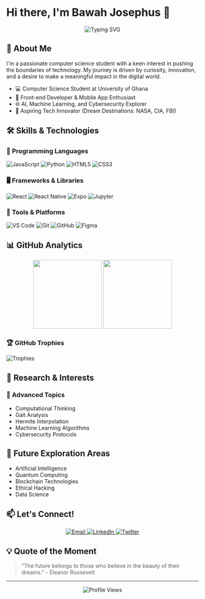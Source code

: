 # Hi there, I'm Bawah Josephus 👋 

<div align="center">
  <img src="https://readme-typing-svg.demolab.com?font=Fira+Code&pause=1000&color=00A8F3&center=true&vCenter=true&width=600&lines=Computer+Science+Student+%F0%9F%92%BB;Front-end+Developer+%F0%9F%8E%A8;AI+%26+Cybersecurity+Enthusiast+%F0%9F%94%92" alt="Typing SVG" />
</div>

## 🌟 About Me

I'm a passionate computer science student with a keen interest in pushing the boundaries of technology. My journey is driven by curiosity, innovation, and a desire to make a meaningful impact in the digital world.

- 💻 Computer Science Student at University of Ghana
- 🚀 Front-end Developer & Mobile App Enthusiast
- 🌐 AI, Machine Learning, and Cybersecurity Explorer
- 🎯 Aspiring Tech Innovator (Dream Destinations: NASA, CIA, FBI)

## 🛠️ Skills & Technologies

### 📜 Programming Languages
![JavaScript](https://img.shields.io/badge/-JavaScript-F7DF1E?style=for-the-badge&logo=JavaScript&logoColor=black)
![Python](https://img.shields.io/badge/-Python-3776AB?style=for-the-badge&logo=Python&logoColor=white)
![HTML5](https://img.shields.io/badge/-HTML5-E34F26?style=for-the-badge&logo=html5&logoColor=white)
![CSS3](https://img.shields.io/badge/-CSS3-1572B6?style=for-the-badge&logo=css3&logoColor=white)

### 🖥️ Frameworks & Libraries
![React](https://img.shields.io/badge/-React-61DAFB?style=for-the-badge&logo=react&logoColor=black)
![React Native](https://img.shields.io/badge/-React%20Native-61DAFB?style=for-the-badge&logo=react&logoColor=black)
![Expo](https://img.shields.io/badge/-Expo-000020?style=for-the-badge&logo=expo&logoColor=white)
![Jupyter](https://img.shields.io/badge/-Jupyter-F37626?style=for-the-badge&logo=jupyter&logoColor=white)

### 🔧 Tools & Platforms
![VS Code](https://img.shields.io/badge/-VS%20Code-007ACC?style=for-the-badge&logo=visual-studio-code&logoColor=white)
![Git](https://img.shields.io/badge/-Git-F05032?style=for-the-badge&logo=git&logoColor=white)
![GitHub](https://img.shields.io/badge/-GitHub-181717?style=for-the-badge&logo=github&logoColor=white)
![Figma](https://img.shields.io/badge/-Figma-F24E1E?style=for-the-badge&logo=figma&logoColor=white)

## 📊 GitHub Analytics

<div align="center">
  <img height="180em" src="https://github-readme-stats.vercel.app/api?username=Josephus67&show_icons=true&theme=radical&include_all_commits=true&count_private=true"/>
  <img height="180em" src="https://github-readme-stats.vercel.app/api/top-langs/?username=Josephus67&layout=compact&langs_count=7&theme=radical"/>
</div>

### 🏆 GitHub Trophies
![Trophies](https://github-profile-trophy.vercel.app/?username=Josephus67&theme=radical&no-frame=true&row=1&column=7)

## 🔬 Research & Interests

### 🧠 Advanced Topics
- Computational Thinking
- Gait Analysis
- Hermite Interpolation
- Machine Learning Algorithms
- Cybersecurity Protocols

## 🌈 Future Exploration Areas
- Artificial Intelligence
- Quantum Computing
- Blockchain Technologies
- Ethical Hacking
- Data Science

## 📫 Let's Connect!

<div align="center">
  <a href="mailto:jbawah002@st.ug.edu.gh">
    <img src="https://img.shields.io/badge/Email-D14836?style=for-the-badge&logo=gmail&logoColor=white" alt="Email"/>
  </a>
  <a href="https://www.linkedin.com/in/bawah-josephus">
    <img src="https://img.shields.io/badge/LinkedIn-0077B5?style=for-the-badge&logo=linkedin&logoColor=white" alt="LinkedIn"/>
  </a>
  <a href="https://twitter.com/BawahJosephus">
    <img src="https://img.shields.io/badge/Twitter-1DA1F2?style=for-the-badge&logo=twitter&logoColor=white" alt="Twitter"/>
  </a>
</div>

## 💡 Quote of the Moment

> "The future belongs to those who believe in the beauty of their dreams." - Eleanor Roosevelt

---

<p align="center">
  <img src="https://komarev.com/ghpvc/?username=Josephus67&color=blueviolet" alt="Profile Views" />
</p>
